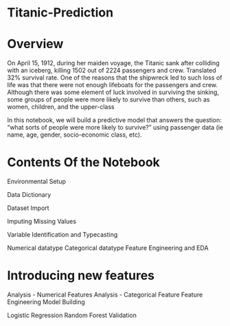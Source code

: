 # Titanic-Prediction
# Overview
On April 15, 1912, during her maiden voyage, the Titanic sank after colliding with an iceberg, killing 1502 out of 2224 passengers and crew. Translated 32% survival rate. One of the reasons that the shipwreck led to such loss of life was that there were not enough lifeboats for the passengers and crew. Although there was some element of luck involved in surviving the sinking, some groups of people were more likely to survive than others, such as women, children, and the upper-class

In this notebook, we will build a predictive model that answers the question: “what sorts of people were more likely to survive?” using passenger data (ie name, age, gender, socio-economic class, etc).

# Contents Of the Notebook

Environmental Setup

Data Dictionary
 
Dataset Import

Imputing Missing Values

Variable Identification and Typecasting

Numerical datatype
Categorical datatype
Feature Engineering and EDA

# Introducing new features

Analysis - Numerical Features
Analysis - Categorical Feature
Feature Engineering
Model Building

Logistic Regression
Random Forest
Validation
